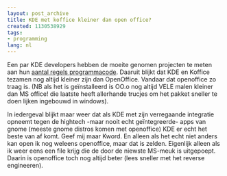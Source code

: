 ```yaml
---
layout: post_archive
title: KDE met koffice kleiner dan open office?
created: 1130538929
tags:
- programming
lang: nl
---
```

Een par KDE developers hebben de moeite genomen projecten te meten aan hun [aantal regels programmacode](http://www.valdyas.org/fading/index.cgi/2005/10/29#kloc). Daaruit blijkt dat KDE en Koffice tezamen nog altijd kleiner zijn dan OpenOffice. Vandaar dat openoffice zo traag is. (NB als het is geïnstalleerd is OO.o nog altijd VELE malen kleiner dan MS office! die laatste heeft allerhande trucjes om het pakket sneller te doen lijken ingebouwd in windows).

In iedergeval blijkt maar weer dat als KDE met zijn verregaande integratie opneemt tegen de hightech -maar nooit echt geïntegreerde- apps van gnome (meeste gnome distros komen met openoffice) KDE er echt het beste van af komt. Geef mij maar Kword. En alleen als het echt niet anders kan open ik nog weleens openoffice, maar dat is zelden. Eigenlijk alleen als ik weer eens een file krijg die de door de niewste MS-meuk is uitgepoept. Daarin is openoffice toch nog altijd beter (lees sneller met het reverse engineeren).
